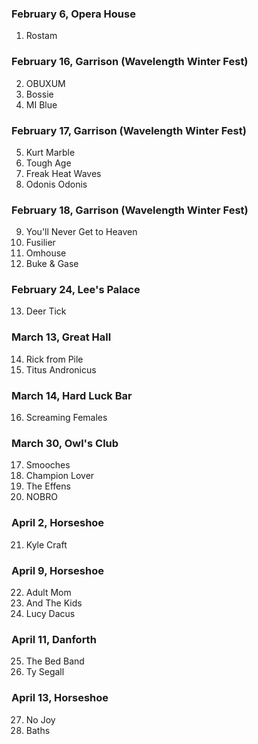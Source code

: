 ### February 6, Opera House
1. Rostam

### February 16, Garrison (Wavelength Winter Fest)
2. OBUXUM
3. Bossie
4. MI Blue

### February 17, Garrison (Wavelength Winter Fest)
5. Kurt Marble
6. Tough Age
7. Freak Heat Waves
8. Odonis Odonis

### February 18, Garrison (Wavelength Winter Fest)
9. You'll Never Get to Heaven
10. Fusilier
11. Omhouse
12. Buke & Gase

### February 24, Lee's Palace
13. Deer Tick

### March 13, Great Hall
14. Rick from Pile
15. Titus Andronicus

### March 14, Hard Luck Bar
16. Screaming Females

### March 30, Owl's Club
17. Smooches
18. Champion Lover
19. The Effens
20. NOBRO

### April 2, Horseshoe
21. Kyle Craft

### April 9, Horseshoe
22. Adult Mom
23. And The Kids
24. Lucy Dacus

### April 11, Danforth
25. The Bed Band
26. Ty Segall

### April 13, Horseshoe
27. No Joy
28. Baths